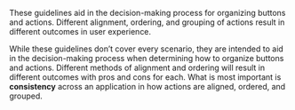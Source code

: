 These guidelines aid in the decision-making process for organizing buttons and actions. Different alignment, ordering, and grouping of actions result in different outcomes in user experience.

While these guidelines don’t cover every scenario, they are intended to aid in the decision-making process when determining how to organize buttons and actions. Different methods of alignment and ordering will result in different outcomes with pros and cons for each. What is most important is **consistency** across an application in how actions are aligned, ordered, and grouped.